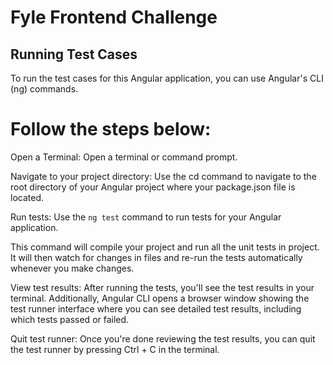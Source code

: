 # Fyle Frontend Challenge


## Running Test Cases

To run the test cases for this Angular application, you can use Angular's CLI (ng) commands. 

# Follow the steps below:

Open a Terminal: Open a terminal or command prompt.

Navigate to your project directory: Use the cd command to navigate to the root directory of your Angular project where your package.json file is located.

Run tests: Use the `ng test` command to run tests for your Angular application.

This command will compile your project and run all the unit tests in  project. It will then watch for changes in files and re-run the tests automatically whenever you make changes.

View test results: After running the tests, you'll see the test results in your terminal. Additionally, Angular CLI opens a browser window showing the test runner interface where you can see detailed test results, including which tests passed or failed.

Quit test runner: Once you're done reviewing the test results, you can quit the test runner by pressing Ctrl + C in the terminal.



